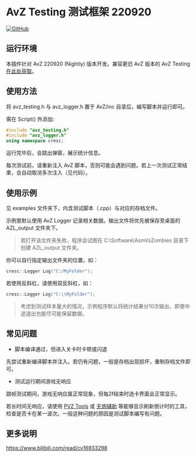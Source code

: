 # AvZ Testing 测试框架 220920

[![GitHub](https://badgen.net/badge/GitHub/avz_testing/cyan?icon=github)](https://github.com/Rottenham/avz-testing)

## 运行环境

本插件针对 AvZ 220920 (Nightly) 版本开发。兼容更旧 AvZ 版本的 AvZ Testing [在此处获取](https://github.com/qrmd0/AvZLib/tree/8ffaef125c75cdff65e7cb5b3a2bc20161d0b714/crescendo/avz-testing)。

## 使用方法

将 avz_testing.h 与 avz_logger.h 置于 AvZ/inc 目录后，编写脚本并运行即可。

需在 Script() 外添加:

```c++
#include "avz_testing.h"
#include "avz_logger.h"
using namespace cresc;
```

运行完毕后，会跳出弹窗，展示统计信息。

每次测试前，请重新注入 AvZ 脚本，否则可能会遇到问题。若上一次测试正常结束，会自动取消多次注入（见代码）。

## 使用示例

见 examples 文件夹下，内含测试脚本（.cpp）与对应的存档文件。

示例里默认使用 AvZ Logger 记录相关数据。输出文件将优先被保存至桌面的 AZL_output 文件夹下。

> 若打开该文件夹失败，程序会试图在 C:\Software\AsmVsZombies 目录下创建 AZL_output 文件夹。

你可以自行指定输出文件夹的位置，如：

```c++
cresc::Logger Log("C:/MyFolder");
```

若使用反斜杠，请使用双反斜杠，如：

```c++
cresc::Logger Log("C:\\MyFolder");
```

> 考虑到测试样本量大的情况，示例程序默认将统计结果分10次输出，即便中途退出也能尽可能保留数据。

## 常见问题

- 脚本编译通过，但进入关卡时卡顿或闪退

先尝试重新编译脚本并注入。若仍有问题，一般是存档出现损坏，重制存档文件即可。

- 测试运行期间游戏无响应

跳帧测试期间，游戏无响应属正常现象，但每2f结束时选卡界面会正常显示。

若长时间无响应，请使用 [PVZ Tools](https://get.pvz.tools/) 或 [无炮辅助](https://tieba.baidu.com/p/6640418740) 等能够显示刷新倒计时的工具，检查是否卡在某一波次。一般这种问题的原因是测试脚本编写有问题。

## 更多说明

https://www.bilibili.com/read/cv16933298
